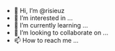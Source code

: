 - 👋 Hi, I’m @risieuz
- 👀 I’m interested in ...
- 🌱 I’m currently learning ...
- 💞️ I’m looking to collaborate on ...
- 📫 How to reach me ...

<!---
risieuz/risieuz is a ✨ special ✨ repository because its `README.md` (this file) appears on your GitHub profile.
You can click the Preview link to take a look at your changes.
--->

